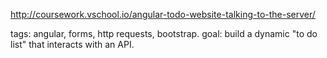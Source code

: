 http://coursework.vschool.io/angular-todo-website-talking-to-the-server/

tags: angular, forms, http requests, bootstrap.
goal: build a dynamic "to do list" that interacts with an API. 
